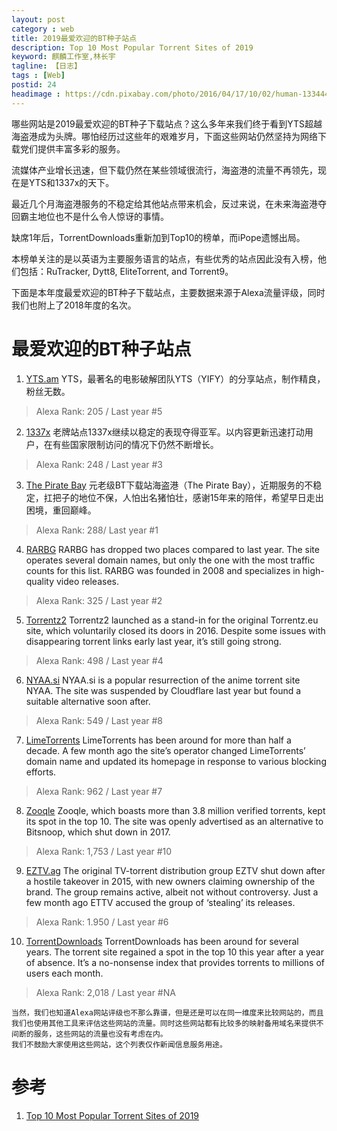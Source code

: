 ```yaml
---
layout: post
category : web
title: 2019最爱欢迎的BT种子站点
description: Top 10 Most Popular Torrent Sites of 2019
keyword: 麒麟工作室,林长宇
tagline: 【日志】
tags : [Web]
postid: 24
headimage : https://cdn.pixabay.com/photo/2016/04/17/10/02/human-1334446_960_720.jpg
---
```


哪些网站是2019最爱欢迎的BT种子下载站点？这么多年来我们终于看到YTS超越海盗港成为头牌。哪怕经历过这些年的艰难岁月，下面这些网站仍然坚持为网络下载党们提供丰富多彩的服务。

流媒体产业增长迅速，但下载仍然在某些领域很流行，海盗港的流量不再领先，现在是YTS和1337x的天下。

最近几个月海盗港服务的不稳定给其他站点带来机会，反过来说，在未来海盗港夺回霸主地位也不是什么令人惊讶的事情。

缺席1年后，TorrentDownloads重新加到Top10的榜单，而iPope遗憾出局。

本榜单关注的是以英语为主要服务语言的站点，有些优秀的站点因此没有入榜，他们包括：RuTracker, Dytt8, EliteTorrent, and Torrent9。

下面是本年度最爱欢迎的BT种子下载站点，主要数据来源于Alexa流量评级，同时我们也附上了2018年度的名次。


# 最爱欢迎的BT种子站点

1. [YTS.am](http://yts.am/)
YTS，最著名的电影破解团队YTS（YIFY）的分享站点，制作精良，粉丝无数。

 > Alexa Rank: 205 / Last year #5

2. [1337x](https://1337x.to/)
老牌站点1337x继续以稳定的表现夺得亚军。以内容更新迅速打动用户，在有些国家限制访问的情况下仍然不断增长。

 > Alexa Rank: 248 / Last year #3

3. [The Pirate Bay](https://thepiratebay.org/)
元老级BT下载站海盗港（The Pirate Bay），近期服务的不稳定，扛把子的地位不保，人怕出名猪怕壮，感谢15年来的陪伴，希望早日走出困境，重回巅峰。

 > Alexa Rank: 288/ Last year #1

4. [RARBG](https://rarbg.to/)
RARBG has dropped two places compared to last year. The site operates several domain names, but only the one with the most traffic counts for this list. RARBG was founded in 2008 and specializes in high-quality video releases.

 > Alexa Rank: 325 / Last year #2

5. [Torrentz2](https://torrentz2.eu/)
Torrentz2 launched as a stand-in for the original Torrentz.eu site, which voluntarily closed its doors in 2016. Despite some issues with disappearing torrent links early last year, it’s still going strong.

 > Alexa Rank: 498 / Last year #4

6. [NYAA.si](https://nyaa.si/)
NYAA.si is a popular resurrection of the anime torrent site NYAA. The site was suspended by Cloudflare last year but found a suitable alternative soon after.

 > Alexa Rank: 549 / Last year #8

7. [LimeTorrents](https://www.limetorrents.info/)
LimeTorrents has been around for more than half a decade. A few month ago the site’s operator changed LimeTorrents’ domain name and updated its homepage in response to various blocking efforts.

 > Alexa Rank: 962 / Last year #7

8. [Zooqle](https://zooqle.com/)
Zooqle, which boasts more than 3.8 million verified torrents, kept its spot in the top 10. The site was openly advertised as an alternative to Bitsnoop, which shut down in 2017.

 > Alexa Rank: 1,753 / Last year #10

9. [EZTV.ag](https://eztv.ag/)
The original TV-torrent distribution group EZTV shut down after a hostile takeover in 2015, with new owners claiming ownership of the brand. The group remains active, albeit not without controversy. Just a few month ago ETTV accused the group of ‘stealing’ its releases.

 > Alexa Rank: 1.950 / Last year #6

10. [TorrentDownloads](https://torrentdownloads.me/)
TorrentDownloads has been around for several years. The torrent site regained a spot in the top 10 this year after a year of absence. It’s a no-nonsense index that provides torrents to millions of users each month.

 > Alexa Rank: 2,018 / Last year #NA

~~~
当然，我们也知道Alexa网站评级也不那么靠谱，但是还是可以在同一维度来比较网站的，而且我们也使用其他工具来评估这些网站的流量。同时这些网站都有比较多的映射备用域名来提供不间断的服务，这些网站的流量也没有考虑在内。
我们不鼓励大家使用这些网站，这个列表仅作新闻信息服务用途。
~~~

# 参考

  1. [Top 10 Most Popular Torrent Sites of 2019](https://torrentfreak.com/top-10-most-popular-torrent-sites-of-2019/)
